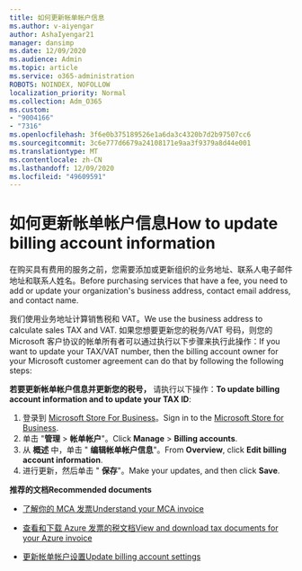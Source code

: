 ```yaml
---
title: 如何更新帐单帐户信息
ms.author: v-aiyengar
author: AshaIyengar21
manager: dansimp
ms.date: 12/09/2020
ms.audience: Admin
ms.topic: article
ms.service: o365-administration
ROBOTS: NOINDEX, NOFOLLOW
localization_priority: Normal
ms.collection: Adm_O365
ms.custom:
- "9004166"
- "7316"
ms.openlocfilehash: 3f6e0b375189526e1a6da3c4320b7d2b97507cc6
ms.sourcegitcommit: 3c6e777d6679a24108171e9aa3f9379a8d44e001
ms.translationtype: MT
ms.contentlocale: zh-CN
ms.lasthandoff: 12/09/2020
ms.locfileid: "49609591"
---
```

# <a name="how-to-update-billing-account-information"></a><span data-ttu-id="3595c-102">如何更新帐单帐户信息</span><span class="sxs-lookup"><span data-stu-id="3595c-102">How to update billing account information</span></span>

<span data-ttu-id="3595c-103">在购买具有费用的服务之前，您需要添加或更新组织的业务地址、联系人电子邮件地址和联系人姓名。</span><span class="sxs-lookup"><span data-stu-id="3595c-103">Before purchasing services that have a fee, you need to add or update your organization's business address, contact email address, and contact name.</span></span>

<span data-ttu-id="3595c-104">我们使用业务地址计算销售税和 VAT。</span><span class="sxs-lookup"><span data-stu-id="3595c-104">We use the business address to calculate sales TAX and VAT.</span></span> <span data-ttu-id="3595c-105">如果您想要更新您的税务/VAT 号码，则您的 Microsoft 客户协议的帐单所有者可以通过执行以下步骤来执行此操作：</span><span class="sxs-lookup"><span data-stu-id="3595c-105">If you want to update your TAX/VAT number, then the billing account owner for your Microsoft customer agreement can do that by following the following steps:</span></span>

<span data-ttu-id="3595c-106">**若要更新帐单帐户信息并更新您的税号，** 请执行以下操作：</span><span class="sxs-lookup"><span data-stu-id="3595c-106">**To update billing account information and to update your TAX ID**:</span></span>

1. <span data-ttu-id="3595c-107">登录到 [Microsoft Store For Business](https://businessstore.microsoft.com/)。</span><span class="sxs-lookup"><span data-stu-id="3595c-107">Sign in to the [Microsoft Store for Business](https://businessstore.microsoft.com/).</span></span>
1. <span data-ttu-id="3595c-108">单击 "**管理**  >  **帐单帐户**"。</span><span class="sxs-lookup"><span data-stu-id="3595c-108">Click **Manage** > **Billing accounts**.</span></span>
1. <span data-ttu-id="3595c-109">从 **概述** 中，单击 " **编辑帐单帐户信息**"。</span><span class="sxs-lookup"><span data-stu-id="3595c-109">From **Overview**, click **Edit billing account information**.</span></span>
1. <span data-ttu-id="3595c-110">进行更新，然后单击 " **保存**"。</span><span class="sxs-lookup"><span data-stu-id="3595c-110">Make your updates, and then click **Save**.</span></span> 

<span data-ttu-id="3595c-111">**推荐的文档**</span><span class="sxs-lookup"><span data-stu-id="3595c-111">**Recommended documents**</span></span>

- [<span data-ttu-id="3595c-112">了解你的 MCA 发票</span><span class="sxs-lookup"><span data-stu-id="3595c-112">Understand your MCA invoice</span></span>](https://docs.microsoft.com/azure/cost-management-billing/understand/mca-understand-your-invoice)

- [<span data-ttu-id="3595c-113">查看和下载 Azure 发票的税文档</span><span class="sxs-lookup"><span data-stu-id="3595c-113">View and download tax documents for your Azure invoice</span></span>](https://docs.microsoft.com/azure/cost-management-billing/understand/mca-download-tax-document)

- [<span data-ttu-id="3595c-114">更新帐单帐户设置</span><span class="sxs-lookup"><span data-stu-id="3595c-114">Update billing account settings</span></span>](https://docs.microsoft.com/microsoft-store/update-microsoft-store-for-business-account-settings)  
